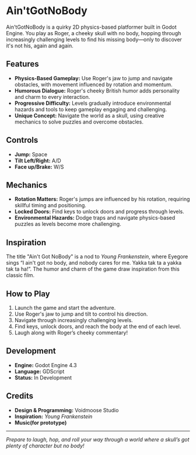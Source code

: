 # Ain'tGotNoBody

Ain'tGotNoBody is a quirky 2D physics-based platformer built in Godot Engine. You play as Roger, a cheeky skull with no body, hopping through increasingly challenging levels to find his missing body—only to discover it's not his, again and again.

## Features

- **Physics-Based Gameplay:** Use Roger's jaw to jump and navigate obstacles, with movement influenced by rotation and momentum.
- **Humorous Dialogue:** Roger's cheeky British humor adds personality and charm to every interaction.
- **Progressive Difficulty:** Levels gradually introduce environmental hazards and tools to keep gameplay engaging and challenging.
- **Unique Concept:** Navigate the world as a skull, using creative mechanics to solve puzzles and overcome obstacles.

## Controls

- **Jump:** Space
- **Tilt Left/Right:** A/D
- **Face up/Brake:** W/S

## Mechanics

- **Rotation Matters:** Roger's jumps are influenced by his rotation, requiring skillful timing and positioning.
- **Locked Doors:** Find keys to unlock doors and progress through levels.
- **Environmental Hazards:** Dodge traps and navigate physics-based puzzles as levels become more challenging.


## Inspiration

The title "Ain't Got NoBody" is a nod to *Young Frankenstein*, where Eyegore sings “I ain't got no body, and nobody cares for me. Yakka tak ta a yakka tak ta ha!”. The humor and charm of the game draw inspiration from this classic film.

## How to Play

1. Launch the game and start the adventure.
2. Use Roger's jaw to jump and tilt to control his direction.
3. Navigate through increasingly challenging levels.
4. Find keys, unlock doors, and reach the body at the end of each level.
5. Laugh along with Roger’s cheeky commentary!

## Development

- **Engine:** Godot Engine 4.3
- **Language:** GDScript
- **Status:** In Development

## Credits

- **Design & Programming:** Voidmoose Studio
- **Inspiration:** *Young Frankenstein*
- **Music(for prototype)**
---

*Prepare to laugh, hop, and roll your way through a world where a skull’s got plenty of character but no body!*
